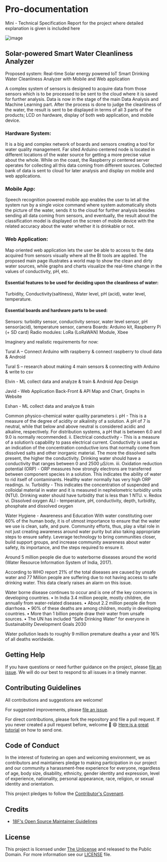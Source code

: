 # Pro-documentation
Mini - Technical Specification Report for the project where detailed explanation is given is included here

![image](https://user-images.githubusercontent.com/57037068/86809032-75a62a80-c08c-11ea-92af-31d78f28a1f8.png)

## Solar-powered Smart Water Cleanliness Analyzer

Proposed system: Real-time Solar energy powered IoT Smart Drinking Water Cleanliness Analyzer with Mobile and Web application

A complex system of sensors is designed to acquire data from those sensors which is to be processed to be sent to the cloud where it is saved for further analysis. Data is now in the stage of the main Data Analysis and Machine Learning part. After the process is done to judge the cleanliness of the water, the result is sent to be displayed in terms of all 3 parts of the products; LCD on hardware, display of both web application, and mobile device. 

### Hardware System:
It is a big and complex network of boards and sensors creating a tool for water quality management. Far sited Arduino centered node is located in different locations of the water source for getting a more precise value about the whole. While on the coast, the Raspberry pi centered server operates for collecting all this data coming from different sources. Collected bank of data is sent to cloud for later analysis and display on mobile and web applications.

### Mobile App:
Speech recognition powered mobile app enables the user to let all the system run by a single voice command where system automatically shots the picture of the water, sends it to the cloud for further analysis besides sending all data coming from sensors, and eventually, the result about the classification model is displayed on the screen of mobile device with the related accuracy about the water whether it is drinkable or not.

### Web Application:
Map oriented web application lets the user be able to access to the data acquired from sensors visually where all the BI tools are applied. The proposed main page illustrates a world map to show the clean and dirty water sources, while graphs and charts visualize the real-time change in the values of conductivity, pH, etc.


#### Essential features to be used for deciding upon the cleanliness of water:

Turbidity, Conductivity(saltiness), Water level, pH (acid), water level, temperature.

#### Essential boards and hardware parts to be used:

Sensors: turbidity sensor, conductivity sensor, water level sensor, pH sensor(acid), temperature sensor, camera
Boards: Arduino kit, Raspberry Pi (+ SD card)
Radio modules: LoRa (LoRaWAN) Module, Xbee 


Imaginery and realistic requirements for now:

Tural A – Connect Arduino with raspberry & connect raspberry to cloud data & Android 

Tural S – research about making 4 main sensors & connecting with Arduino & write to csv

Elvin -  ML collect data and analyze & train & Android App Design

Javid -  Web Application Back-Front & API 
	Map and Chart, Graphs in Website

Eshan -  ML collect data and analyze & train


Common physico-chemical water quality parameters
i.	pH - This is a measure of the degree of acidity or alkalinity of a solution. A pH of 7 is neutral, while that below and above neutral is considered acidic and alkaline, respectively. For distribution systems, a pH that is between 6.0 and 9.0 is normally recommended.
ii.	Electrical conductivity - This is a measure of a solution’s capability to pass electrical current. Conductivity is used as an indication of the concentration conductive ions that normally come from dissolved salts and other inorganic material. The more the dissolved salts present, the higher the conductivity. Drinking water should have a conductivity that ranges between 0 and 2500 μS/cm.
iii.	Oxidation reduction potential (ORP) - ORP measures how strongly electrons are transferred between component species in a solution. This indicates the ability of water to rid itself of contaminants. Healthy water normally has very high ORP readings.
iv.	Turbidity - This indicates the concentration of suspended and colloidal material in water and it is measured in nephelometric turbidity units (NTU). Drinking water should have turbidity that is less than 1 NTU.
v.	Redox
vi.	Dissolved oxygen
ALl - temperature, pH, conductivity, depth, turbidity, phosphate and dissolved oxygen

Water Hygiene - Awareness and Education
With water constituting over 60% of the human body, it is of utmost importance to ensure that the water we use is clean, safe, and pure. Community efforts, thus, play a vital role in not just creating awareness around water purity but also taking appropriate steps to ensure safety.
Leverage technology to bring communities closer, build support groups, and increase community awareness about water safety, its importance, and the steps required to ensure it.

Around 5 million people die due to waterborne diseases around the world (Water Resource Information System of India, 2017).

According to WHO report 21% of the total diseases are caused by unsafe water and 77 Million people are suffering due to not having access to safe drinking water. This data clearly raises an alarm on this issue.

Water borne disease continues to occur and is one of the key concerns in developing countries. • In India 3.4 million people, mostly children, die annually from water-related diseases. • About 2.2 million people die from diarrhoea. • 90% of these deaths are among children, mostly in developing countries. • More than 1 billion people draw their water from unsafe sources. • The UN has included “Safe Drinking Water” for everyone in Sustainability Development Goals 2030

Water pollution leads to roughly 9 million premature deaths a year and 16% of all deaths worldwide.


## Getting Help

If you have questions or need further guidance on the project, please [file an issue](https://github.com/CTRL-plus-S/pro-documentation/issues). We will do our best to respond to all issues in a timely manner.

## Contributing Guidelines

All contributions and suggestions are welcome!

For suggested improvements, please [file an issue](https://github.com/CTRL-plus-S/pro-documentation/issues).

For direct contributions, please fork the repository and file a pull request. If you never created a pull request before, welcome 🎉 😄 [Here is a great tutorial](https://egghead.io/series/how-to-contribute-to-an-open-source-project-on-github) on how to send one.

## Code of Conduct

In the interest of fostering an open and welcoming environment, we as contributors and maintainers pledge to making participation in our project and our community a harassment-free experience for everyone, regardless of age, body size, disability, ethnicity, gender identity and expression, level of experience, nationality, personal appearance, race, religion, or sexual identity and orientation.

This project pledges to follow the [Contributor's Covenant](http://contributor-covenant.org/version/1/4/).

## Credits


- [18F's Open Source Maintainer Guidelines](https://pages.18f.gov/open-source-program/pages/maintainer_guidelines/)

## License

This project is licensed under [The Unlicense](https://unlicense.org/) and released to the Public Domain. For more information see our [LICENSE]() file.
